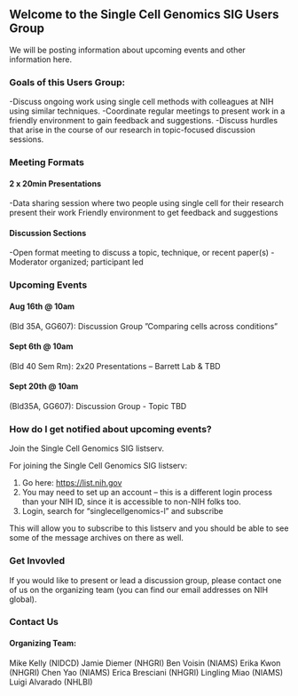 ## Welcome to the Single Cell Genomics SIG Users Group

We will be posting information about upcoming events and other information here.

### Goals of this Users Group:
-Discuss ongoing work using single cell methods with colleagues at NIH using similar techniques. 
-Coordinate regular meetings to present work in a friendly environment to gain feedback and suggestions.
-Discuss hurdles that arise in the course of our research in topic-focused discussion sessions.

### Meeting Formats

#### 2 x 20min Presentations
-Data sharing session where two people using single cell for their research present their work 
Friendly environment to get feedback and suggestions
#### Discussion Sections
-Open format meeting to discuss a topic, technique, or recent paper(s)
-Moderator organized; participant led


### Upcoming Events

#### Aug 16th @ 10am 
(Bld 35A, GG607): Discussion Group ”Comparing cells across conditions”

#### Sept 6th @ 10am 
(Bld 40 Sem Rm): 2x20 Presentations – Barrett Lab & TBD

#### Sept 20th @ 10am 
(Bld35A, GG607): Discussion Group - Topic TBD



### How do I get notified about upcoming events?

Join the Single Cell Genomics SIG listserv.

For joining the Single Cell Genomics SIG listserv:
1. Go here: https://list.nih.gov
2. You may need to set up an account – this is a different login process than your NIH ID, since it is accessible to non-NIH folks too.
3. Login, search for “singlecellgenomics-l” and subscribe

This will allow you to subscribe to this listserv and you should be able to see some of the message archives on there as well.



### Get Invovled

If you would like to present or lead a discussion group, please contact one of us on the organizing team (you can find our email addresses on NIH global).





### Contact Us 

#### Organizing Team:

Mike Kelly (NIDCD)
Jamie Diemer (NHGRI)
Ben Voisin (NIAMS)
Erika Kwon (NHGRI)
Chen Yao (NIAMS)
Erica Bresciani (NHGRI)
Lingling Miao (NIAMS)
Luigi Alvarado (NHLBI)



